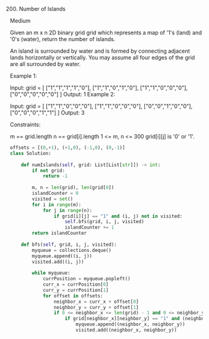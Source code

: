 200. Number of Islands

Medium

Given an m x n 2D binary grid grid which represents a map of '1's (land) and '0's (water), return the number of islands.

An island is surrounded by water and is formed by connecting adjacent lands horizontally or vertically. You may assume all four edges of the grid are all surrounded by water.

 

Example 1:

Input: grid = [
  ["1","1","1","1","0"],
  ["1","1","0","1","0"],
  ["1","1","0","0","0"],
  ["0","0","0","0","0"]
]
Output: 1
Example 2:

Input: grid = [
  ["1","1","0","0","0"],
  ["1","1","0","0","0"],
  ["0","0","1","0","0"],
  ["0","0","0","1","1"]
]
Output: 3
 

Constraints:

m == grid.length
n == grid[i].length
1 <= m, n <= 300
grid[i][j] is '0' or '1'.

```python
offsets = [(0,+1), (+1,0), (-1,0), (0,-1)] 
class Solution:
    
    def numIslands(self, grid: List[List[str]]) -> int:
        if not grid:
            return -1
        
        m, n = len(grid), len(grid[0])
        islandCounter = 0
        visited = set()
        for i in range(m):
            for j in range(n):
                if grid[i][j] == "1" and (i, j) not in visited:
                    self.bfs(grid, i, j, visited)
                    islandCounter += 1
        return islandCounter
        
    def bfs(self, grid, i, j, visited):
        myqueue = collections.deque()
        myqueue.append((i, j))
        visited.add((i, j))
        
        while myqueue:
            currPosition = myqueue.popleft()
            curr_x = currPosition[0]
            curr_y = currPosition[1]
            for offset in offsets:
                neighbor_x = curr_x + offset[0]
                neighbor_y = curr_y + offset[1]
                if 0 <= neighbor_x <= len(grid) - 1 and 0 <= neighbor_y <= len(grid[0]) - 1:
                    if grid[neighbor_x][neighbor_y] == "1" and (neighbor_x, neighbor_y) not in visited:
                        myqueue.append((neighbor_x, neighbor_y))
                        visited.add((neighbor_x, neighbor_y))
               
```